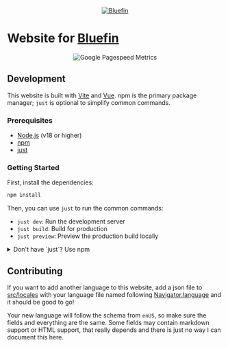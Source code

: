 <p align="center">
  <a href="https://projectbluefin.io/"><img src="/public/meta.webp?raw=true" alt="Bluefin"/></a>
</p>

# Website for [Bluefin](https://github.com/ublue-os/bluefin)

<p align="center">
  <img src="/metrics.plugin.pagespeed.svg?raw=true" alt="Google Pagespeed Metrics"/>
</p>

## Development

This website is built with [Vite](https://vitejs.dev/) and [Vue](https://vuejs.org/). npm is the primary package manager; `just` is optional to simplify common commands.

### Prerequisites

- [Node.js](https://nodejs.org/) (v18 or higher)
- [npm](https://www.npmjs.com/)
- [just](https://github.com/casey/just)

### Getting Started

First, install the dependencies:

```bash
npm install
```

Then, you can use `just` to run the common commands:

-   `just dev`: Run the development server
-   `just build`: Build for production
-   `just preview`: Preview the production build locally

<details>
<summary>Don't have `just`? Use npm</summary>

-   `npm run dev`: Run the development server
-   `npm run build`: Build for production
-   `npm run preview`: Preview the production build locally

</details>

## Contributing

If you want to add another language to this website, add a json file to [src/locales](src/locales) with your language file named following [Navigator.language](https://developer.mozilla.org/en-US/docs/Web/API/Navigator/language) and it should be good to go!

Your new language will follow the schema from `enUS`, so make sure the fields and everything are the same. Some fields may contain markdown support or HTML support, that really depends and there is just no way I can document this here.
